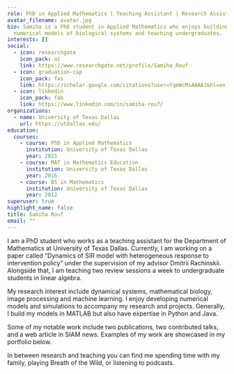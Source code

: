 ```yaml
---
role: PhD in Applied Mathematics | Teaching Assistant | Research Assistant
avatar_filename: avatar.jpg
bio: Samiha is a PhD student in Applied Mathematics who enjoys building
  numerical models of biological systems and teaching undergraduates.
interests: []
social:
  - icon: researchgate
    icon_pack: ai
    link: https://www.researchgate.net/profile/Samiha_Rouf
  - icon: graduation-cap
    icon_pack: fas
    link: https://scholar.google.com/citations?user=YqeWcMsAAAAJ&hl=en
  - icon: linkedin
    icon_pack: fab
    link: https://www.linkedin.com/in/samiha-rouf/
organizations:
  - name: University of Texas Dallas
    url: https://utdallas.edu/
education:
  courses:
    - course: PhD in Applied Mathematics
      institution: University of Texas Dallas
      year: 2021
    - course: MAT in Mathematics Education
      institution: University of Texas Dallas
      year: 2016
    - course: BS in Mathematics
      institution: University of Texas Dallas
      year: 2012
superuser: true
highlight_name: false
title: Samiha Rouf
email: ""
---
```



I am a PhD student who works as a teaching assistant for the Department of Mathematics at University of Texas Dallas. Currently, I am working on a paper called “Dynamics of SIR model with heterogeneous response to intervention policy” under the supervision of my advisor Dmitrii Rachinskii. Alongside that, I am teaching two review sessions a week to undergraduate students in linear algebra.

My research interest include dynamical systems, mathematical biology, image processing and machine learning. I enjoy developing numerical models and simulations to accompany my research and projects. Generally, I build my models in MATLAB but also have expertise in Python and Java.

Some of my notable work include two publications, two contributed talks, and a web article in SIAM news. Examples of my work are showcased in my portfolio below.

In between research and teaching you can find me spending time with my family, playing Breath of the Wild, or listening to podcasts.
 
